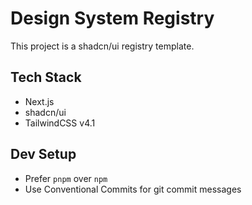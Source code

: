 # Design System Registry

This project is a shadcn/ui registry template.

## Tech Stack
- Next.js
- shadcn/ui
- TailwindCSS v4.1

## Dev Setup

- Prefer `pnpm` over `npm`
- Use Conventional Commits for git commit messages